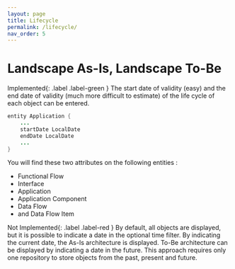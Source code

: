 ```yaml
---
layout: page
title: Lifecycle
permalink: /lifecycle/
nav_order: 5
---
```


# Landscape As-Is, Landscape To-Be

<span class="fs-2">Implemented</span>{: .label .label-green }
The start date of validity (easy) and the end date of validity (much more difficult to estimate) of the life cycle of each object can be entered.


```java
entity Application {
    ...
    startDate LocalDate
    endDate LocalDate
    ...
}
```
You will find these two attributes on the following entities :
 - Functional Flow
 - Interface
 - Application
 - Application Component
 - Data Flow
 - and Data Flow Item


<span class="fs-2">Not Implemented</span>{: .label .label-red } 
By default, all objects are displayed, but it is possible to indicate a date in the optional time filter. By indicating the current date, the As-Is architecture is displayed. To-Be architecture can be displayed by indicating a date in the future. This approach requires only one repository to store objects from the past, present and future.

